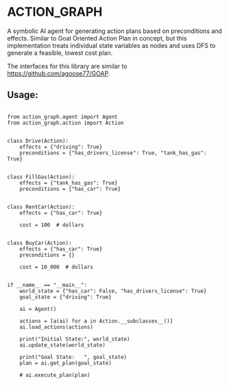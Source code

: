 # ACTION_GRAPH
A symbolic AI agent for generating action plans based on preconditions and effects. Similar to Goal Oriented Action Plan in concept, but this implementation treats individual state variables as nodes and uses DFS to generate a feasible, lowest cost plan.

The interfaces for this library are similar to https://github.com/agoose77/GOAP.


## Usage:

```

from action_graph.agent import Agent
from action_graph.action import Action


class Drive(Action):
    effects = {"driving": True}
    preconditions = {"has_drivers_license": True, "tank_has_gas": True}


class FillGas(Action):
    effects = {"tank_has_gas": True}
    preconditions = {"has_car": True}


class RentCar(Action):
    effects = {"has_car": True}

    cost = 100  # dollars


class BuyCar(Action):
    effects = {"has_car": True}
    preconditions = {}

    cost = 10_000  # dollars


if __name__ == "__main__":
    world_state = {"has_car": False, "has_drivers_license": True}
    goal_state = {"driving": True}

    ai = Agent()

    actions = [a(ai) for a in Action.__subclasses__()]
    ai.load_actions(actions)

    print("Initial State:", world_state)
    ai.update_state(world_state)

    print("Goal State:   ", goal_state)
    plan = ai.get_plan(goal_state)

    # ai.execute_plan(plan)

```


